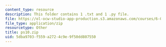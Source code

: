 ```yaml
---
content_type: resource
description: This folder contains 1 .txt and 1 .py file.
file: https://ol-ocw-studio-app-production.s3.amazonaws.com/courses/6-00sc-introduction-to-computer-science-and-programming-spring-2011/5dba9703f559a2724c9e9f50dd807550_ps10.zip
file_type: application/zip
resourcetype: Other
title: ps10.zip
uid: 5dba9703-f559-a272-4c9e-9f50dd807550
---
```

